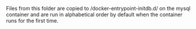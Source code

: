 Files from this folder are copied to /docker-entrypoint-initdb.d/ on the mysql container and are run in alphabetical order by default when the container runs for the first time.